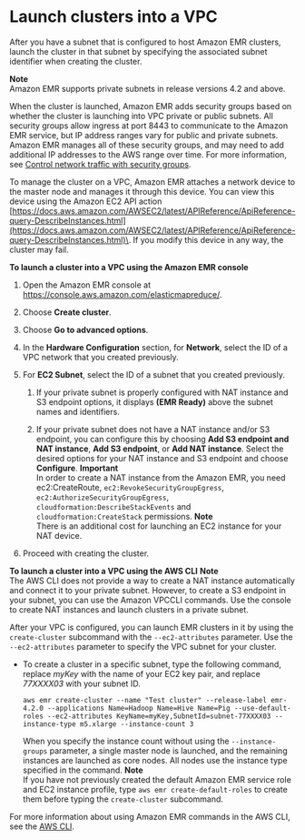 # Launch clusters into a VPC<a name="emr-vpc-launching-job-flows"></a>

After you have a subnet that is configured to host Amazon EMR clusters, launch the cluster in that subnet by specifying the associated subnet identifier when creating the cluster\.

**Note**  
Amazon EMR supports private subnets in release versions 4\.2 and above\.

When the cluster is launched, Amazon EMR adds security groups based on whether the cluster is launching into VPC private or public subnets\. All security groups allow ingress at port 8443 to communicate to the Amazon EMR service, but IP address ranges vary for public and private subnets\. Amazon EMR manages all of these security groups, and may need to add additional IP addresses to the AWS range over time\. For more information, see [Control network traffic with security groups](emr-security-groups.md)\.

To manage the cluster on a VPC, Amazon EMR attaches a network device to the master node and manages it through this device\. You can view this device using the Amazon EC2 API action [https://docs.aws.amazon.com/AWSEC2/latest/APIReference/ApiReference-query-DescribeInstances.html](https://docs.aws.amazon.com/AWSEC2/latest/APIReference/ApiReference-query-DescribeInstances.html)\. If you modify this device in any way, the cluster may fail\.

**To launch a cluster into a VPC using the Amazon EMR console**

1. Open the Amazon EMR console at [https://console\.aws\.amazon\.com/elasticmapreduce/](https://console.aws.amazon.com/elasticmapreduce/)\.

1. Choose **Create cluster**\.

1. Choose **Go to advanced options**\.

1. In the **Hardware Configuration** section, for **Network**, select the ID of a VPC network that you created previously\.

1. For **EC2 Subnet**, select the ID of a subnet that you created previously\.

   1. If your private subnet is properly configured with NAT instance and S3 endpoint options, it displays **\(EMR Ready\)** above the subnet names and identifiers\.

   1. If your private subnet does not have a NAT instance and/or S3 endpoint, you can configure this by choosing **Add S3 endpoint and NAT instance**, **Add S3 endpoint**, or **Add NAT instance**\. Select the desired options for your NAT instance and S3 endpoint and choose **Configure**\.
**Important**  
In order to create a NAT instance from the Amazon EMR, you need ec2:CreateRoute, `ec2:RevokeSecurityGroupEgress`, `ec2:AuthorizeSecurityGroupEgress`, `cloudformation:DescribeStackEvents` and `cloudformation:CreateStack` permissions\.
**Note**  
There is an additional cost for launching an EC2 instance for your NAT device\.

1. Proceed with creating the cluster\.

**To launch a cluster into a VPC using the AWS CLI**
**Note**  
The AWS CLI does not provide a way to create a NAT instance automatically and connect it to your private subnet\. However, to create a S3 endpoint in your subnet, you can use the Amazon VPCCLI commands\. Use the console to create NAT instances and launch clusters in a private subnet\.

After your VPC is configured, you can launch EMR clusters in it by using the `create-cluster` subcommand with the `--ec2-attributes` parameter\. Use the `--ec2-attributes` parameter to specify the VPC subnet for your cluster\.
+ To create a cluster in a specific subnet, type the following command, replace *myKey* with the name of your EC2 key pair, and replace *77XXXX03* with your subnet ID\.

  ```
  aws emr create-cluster --name "Test cluster" --release-label emr-4.2.0 --applications Name=Hadoop Name=Hive Name=Pig --use-default-roles --ec2-attributes KeyName=myKey,SubnetId=subnet-77XXXX03 --instance-type m5.xlarge --instance-count 3
  ```

  When you specify the instance count without using the `--instance-groups` parameter, a single master node is launched, and the remaining instances are launched as core nodes\. All nodes use the instance type specified in the command\.
**Note**  
If you have not previously created the default Amazon EMR service role and EC2 instance profile, type `aws emr create-default-roles` to create them before typing the `create-cluster` subcommand\.

For more information about using Amazon EMR commands in the AWS CLI, see the [AWS CLI](https://docs.aws.amazon.com/cli/latest/reference/emr)\.